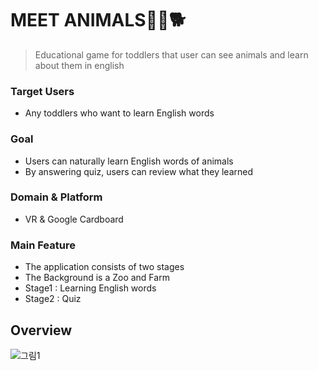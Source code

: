 # MEET ANIMALS🐏🐂🐕
> Educational game for toddlers that user can see animals and learn about them in english

### Target Users
  - Any toddlers who want to learn English words
  
### Goal
  - Users can naturally learn English words of animals
  - By answering quiz, users can review what they learned

### Domain & Platform
  - VR & Google Cardboard
  
### Main Feature
  - The application consists of two stages
  - The Background is a Zoo and Farm
  - Stage1 : Learning English words
  - Stage2 : Quiz

## Overview
![그림1](https://user-images.githubusercontent.com/18116207/92322677-ac3cf900-f06d-11ea-96c3-1e2d0d558505.png)
